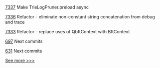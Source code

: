 
[7337](https://github.com/hyperledger/besu/pull/7337) Make TrieLogPruner.preload async

[7336](https://github.com/hyperledger/besu/pull/7336) Refactor - eliminate non-constant string concatenation from debug and trace

[7333](https://github.com/hyperledger/besu/pull/7333) Refactor - replace uses of QbftContext with BftContext

[697](https://github.com/hyperledger-labs/fabric-token-sdk/pull/697) Next commits

[631](https://github.com/hyperledger-labs/fabric-smart-client/pull/631) Next commits


[See more >>>](https://start-here.hyperledger.org/pull-requests)

